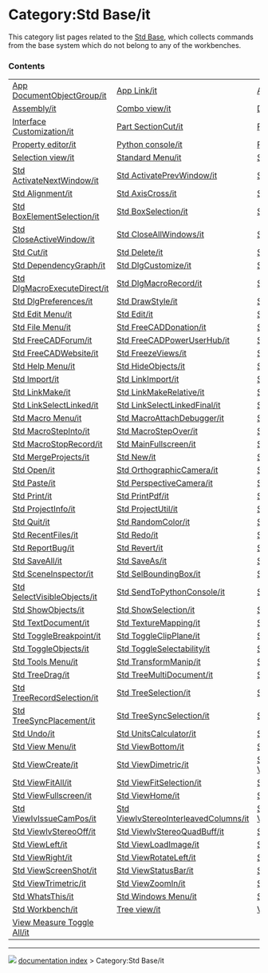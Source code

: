 # Category:Std Base/it
This category list pages related to the [Std Base](Std_Base/it.md), which collects commands from the base system which do not belong to any of the workbenches.

### Contents

|     |     |     |
| --- | --- | --- |
| [App DocumentObjectGroup/it](App_DocumentObjectGroup/it.md) | [App Link/it](App_Link/it.md) | [App Part/it](App_Part/it.md) |
| [Assembly/it](Assembly/it.md) | [Combo view/it](Combo_view/it.md) | [DAG view/it](DAG_view/it.md) |
| [Interface Customization/it](Interface_Customization/it.md) | [Part SectionCut/it](Part_SectionCut/it.md) | [Part/it](Part/it.md) |
| [Property editor/it](Property_editor/it.md) | [Python console/it](Python_console/it.md) | [Report view/it](Report_view/it.md) |
| [Selection view/it](Selection_view/it.md) | [Standard Menu/it](Standard_Menu/it.md) | [Std About/it](Std_About/it.md) |
| [Std ActivateNextWindow/it](Std_ActivateNextWindow/it.md) | [Std ActivatePrevWindow/it](Std_ActivatePrevWindow/it.md) | [Std AddonMgr/it](Std_AddonMgr/it.md) |
| [Std Alignment/it](Std_Alignment/it.md) | [Std AxisCross/it](Std_AxisCross/it.md) | [Std Base/it](Std_Base/it.md) |
| [Std BoxElementSelection/it](Std_BoxElementSelection/it.md) | [Std BoxSelection/it](Std_BoxSelection/it.md) | [Std CascadeWindows/it](Std_CascadeWindows/it.md) |
| [Std CloseActiveWindow/it](Std_CloseActiveWindow/it.md) | [Std CloseAllWindows/it](Std_CloseAllWindows/it.md) | [Std Copy/it](Std_Copy/it.md) |
| [Std Cut/it](Std_Cut/it.md) | [Std Delete/it](Std_Delete/it.md) | [Std DemoMode/it](Std_DemoMode/it.md) |
| [Std DependencyGraph/it](Std_DependencyGraph/it.md) | [Std DlgCustomize/it](Std_DlgCustomize/it.md) | [Std DlgMacroExecute/it](Std_DlgMacroExecute/it.md) |
| [Std DlgMacroExecuteDirect/it](Std_DlgMacroExecuteDirect/it.md) | [Std DlgMacroRecord/it](Std_DlgMacroRecord/it.md) | [Std DlgParameter/it](Std_DlgParameter/it.md) |
| [Std DlgPreferences/it](Std_DlgPreferences/it.md) | [Std DrawStyle/it](Std_DrawStyle/it.md) | [Std DuplicateSelection/it](Std_DuplicateSelection/it.md) |
| [Std Edit Menu/it](Std_Edit_Menu/it.md) | [Std Edit/it](Std_Edit/it.md) | [Std Export/it](Std_Export/it.md) |
| [Std File Menu/it](Std_File_Menu/it.md) | [Std FreeCADDonation/it](Std_FreeCADDonation/it.md) | [Std FreeCADFAQ/it](Std_FreeCADFAQ/it.md) |
| [Std FreeCADForum/it](Std_FreeCADForum/it.md) | [Std FreeCADPowerUserHub/it](Std_FreeCADPowerUserHub/it.md) | [Std FreeCADUserHub/it](Std_FreeCADUserHub/it.md) |
| [Std FreeCADWebsite/it](Std_FreeCADWebsite/it.md) | [Std FreezeViews/it](Std_FreezeViews/it.md) | [Std Group/it](Std_Group/it.md) |
| [Std Help Menu/it](Std_Help_Menu/it.md) | [Std HideObjects/it](Std_HideObjects/it.md) | [Std HideSelection/it](Std_HideSelection/it.md) |
| [Std Import/it](Std_Import/it.md) | [Std LinkImport/it](Std_LinkImport/it.md) | [Std LinkImportAll/it](Std_LinkImportAll/it.md) |
| [Std LinkMake/it](Std_LinkMake/it.md) | [Std LinkMakeRelative/it](Std_LinkMakeRelative/it.md) | [Std LinkReplace/it](Std_LinkReplace/it.md) |
| [Std LinkSelectLinked/it](Std_LinkSelectLinked/it.md) | [Std LinkSelectLinkedFinal/it](Std_LinkSelectLinkedFinal/it.md) | [Std LinkUnlink/it](Std_LinkUnlink/it.md) |
| [Std Macro Menu/it](Std_Macro_Menu/it.md) | [Std MacroAttachDebugger/it](Std_MacroAttachDebugger/it.md) | [Std MacroStartDebug/it](Std_MacroStartDebug/it.md) |
| [Std MacroStepInto/it](Std_MacroStepInto/it.md) | [Std MacroStepOver/it](Std_MacroStepOver/it.md) | [Std MacroStopDebug/it](Std_MacroStopDebug/it.md) |
| [Std MacroStopRecord/it](Std_MacroStopRecord/it.md) | [Std MainFullscreen/it](Std_MainFullscreen/it.md) | [Std MeasureDistance/it](Std_MeasureDistance/it.md) |
| [Std MergeProjects/it](Std_MergeProjects/it.md) | [Std New/it](Std_New/it.md) | [Std OnlineHelp/it](Std_OnlineHelp/it.md) |
| [Std Open/it](Std_Open/it.md) | [Std OrthographicCamera/it](Std_OrthographicCamera/it.md) | [Std Part/it](Std_Part/it.md) |
| [Std Paste/it](Std_Paste/it.md) | [Std PerspectiveCamera/it](Std_PerspectiveCamera/it.md) | [Std Placement/it](Std_Placement/it.md) |
| [Std Print/it](Std_Print/it.md) | [Std PrintPdf/it](Std_PrintPdf/it.md) | [Std PrintPreview/it](Std_PrintPreview/it.md) |
| [Std ProjectInfo/it](Std_ProjectInfo/it.md) | [Std ProjectUtil/it](Std_ProjectUtil/it.md) | [Std PythonHelp/it](Std_PythonHelp/it.md) |
| [Std Quit/it](Std_Quit/it.md) | [Std RandomColor/it](Std_RandomColor/it.md) | [Std RecallWorkingView/it](Std_RecallWorkingView/it.md) |
| [Std RecentFiles/it](Std_RecentFiles/it.md) | [Std Redo/it](Std_Redo/it.md) | [Std Refresh/it](Std_Refresh/it.md) |
| [Std ReportBug/it](Std_ReportBug/it.md) | [Std Revert/it](Std_Revert/it.md) | [Std Save/it](Std_Save/it.md) |
| [Std SaveAll/it](Std_SaveAll/it.md) | [Std SaveAs/it](Std_SaveAs/it.md) | [Std SaveCopy/it](Std_SaveCopy/it.md) |
| [Std SceneInspector/it](Std_SceneInspector/it.md) | [Std SelBoundingBox/it](Std_SelBoundingBox/it.md) | [Std SelectAll/it](Std_SelectAll/it.md) |
| [Std SelectVisibleObjects/it](Std_SelectVisibleObjects/it.md) | [Std SendToPythonConsole/it](Std_SendToPythonConsole/it.md) | [Std SetAppearance/it](Std_SetAppearance/it.md) |
| [Std ShowObjects/it](Std_ShowObjects/it.md) | [Std ShowSelection/it](Std_ShowSelection/it.md) | [Std StoreWorkingView/it](Std_StoreWorkingView/it.md) |
| [Std TextDocument/it](Std_TextDocument/it.md) | [Std TextureMapping/it](Std_TextureMapping/it.md) | [Std TileWindows/it](Std_TileWindows/it.md) |
| [Std ToggleBreakpoint/it](Std_ToggleBreakpoint/it.md) | [Std ToggleClipPlane/it](Std_ToggleClipPlane/it.md) | [Std ToggleNavigation/it](Std_ToggleNavigation/it.md) |
| [Std ToggleObjects/it](Std_ToggleObjects/it.md) | [Std ToggleSelectability/it](Std_ToggleSelectability/it.md) | [Std ToggleVisibility/it](Std_ToggleVisibility/it.md) |
| [Std Tools Menu/it](Std_Tools_Menu/it.md) | [Std TransformManip/it](Std_TransformManip/it.md) | [Std TreeCollapseDocument/it](Std_TreeCollapseDocument/it.md) |
| [Std TreeDrag/it](Std_TreeDrag/it.md) | [Std TreeMultiDocument/it](Std_TreeMultiDocument/it.md) | [Std TreePreSelection/it](Std_TreePreSelection/it.md) |
| [Std TreeRecordSelection/it](Std_TreeRecordSelection/it.md) | [Std TreeSelection/it](Std_TreeSelection/it.md) | [Std TreeSingleDocument/it](Std_TreeSingleDocument/it.md) |
| [Std TreeSyncPlacement/it](Std_TreeSyncPlacement/it.md) | [Std TreeSyncSelection/it](Std_TreeSyncSelection/it.md) | [Std TreeSyncView/it](Std_TreeSyncView/it.md) |
| [Std Undo/it](Std_Undo/it.md) | [Std UnitsCalculator/it](Std_UnitsCalculator/it.md) | [Std UserEditMode/it](Std_UserEditMode/it.md) |
| [Std View Menu/it](Std_View_Menu/it.md) | [Std ViewBottom/it](Std_ViewBottom/it.md) | [Std ViewBoxZoom/it](Std_ViewBoxZoom/it.md) |
| [Std ViewCreate/it](Std_ViewCreate/it.md) | [Std ViewDimetric/it](Std_ViewDimetric/it.md) | [Std ViewDockUndockFullscreen/it](Std_ViewDockUndockFullscreen/it.md) |
| [Std ViewFitAll/it](Std_ViewFitAll/it.md) | [Std ViewFitSelection/it](Std_ViewFitSelection/it.md) | [Std ViewFront/it](Std_ViewFront/it.md) |
| [Std ViewFullscreen/it](Std_ViewFullscreen/it.md) | [Std ViewHome/it](Std_ViewHome/it.md) | [Std ViewIsometric/it](Std_ViewIsometric/it.md) |
| [Std ViewIvIssueCamPos/it](Std_ViewIvIssueCamPos/it.md) | [Std ViewIvStereoInterleavedColumns/it](Std_ViewIvStereoInterleavedColumns/it.md) | [Std ViewIvStereoInterleavedRows/it](Std_ViewIvStereoInterleavedRows/it.md) |
| [Std ViewIvStereoOff/it](Std_ViewIvStereoOff/it.md) | [Std ViewIvStereoQuadBuff/it](Std_ViewIvStereoQuadBuff/it.md) | [Std ViewIvStereoRedGreen/it](Std_ViewIvStereoRedGreen/it.md) |
| [Std ViewLeft/it](Std_ViewLeft/it.md) | [Std ViewLoadImage/it](Std_ViewLoadImage/it.md) | [Std ViewRear/it](Std_ViewRear/it.md) |
| [Std ViewRight/it](Std_ViewRight/it.md) | [Std ViewRotateLeft/it](Std_ViewRotateLeft/it.md) | [Std ViewRotateRight/it](Std_ViewRotateRight/it.md) |
| [Std ViewScreenShot/it](Std_ViewScreenShot/it.md) | [Std ViewStatusBar/it](Std_ViewStatusBar/it.md) | [Std ViewTop/it](Std_ViewTop/it.md) |
| [Std ViewTrimetric/it](Std_ViewTrimetric/it.md) | [Std ViewZoomIn/it](Std_ViewZoomIn/it.md) | [Std ViewZoomOut/it](Std_ViewZoomOut/it.md) |
| [Std WhatsThis/it](Std_WhatsThis/it.md) | [Std Windows Menu/it](Std_Windows_Menu/it.md) | [Std Windows/it](Std_Windows/it.md) |
| [Std Workbench/it](Std_Workbench/it.md) | [Tree view/it](Tree_view/it.md) | [View Measure Clear All/it](View_Measure_Clear_All/it.md) |
| [View Measure Toggle All/it](View_Measure_Toggle_All/it.md) |



---
![](images/Right_arrow.png) [documentation index](../README.md) > Category:Std Base/it
